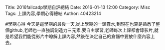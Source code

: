 Title: 2016fallcadp學期自評總結
Date: 2016-01-13 12:00
Category: Misc
Tags: 上課內容,學期心得總結
Author: 40423214


#學期心得
今天是這學期的最後一天,從上學期的一頭霧水,到現在也算是熟悉了整個github,老師也一直強調創造力三元素,要自主學習,老師每次上課都會錄影片,就是希望我們能從影片中瞭解上課內容,然後在決定自己的倉儲中要放什麼內容上去。